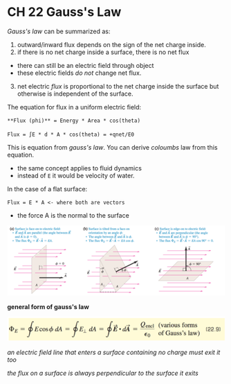 # CH 22 Gauss's Law


*Gauss's law* can be summarized as:

1. outward/inward flux depends on the sign of the net charge inside.
2. if there is no net charge inside a surface, there is no net flux
  - there can still be an electric field through object
  - these electric fields *do not* change net flux.
3. net electric *flux* is proportional to the net charge inside the surface but otherwise is independent of the surface.

The equation for flux in a uniform electric field:

    **Flux (phi)** = Energy * Area * cos(theta)

    Flux = ∫E * d * A * cos(theta) = +qnet/E0

This is equation from *gauss's law*. You can derive *coloumbs* law from this equation.
- the same concept applies to fluid dynamics
- instead of `E` it would be velocity of water.

In the case of a flat surface:

    Flux = E * A <- where both are vectors

- the force A is the normal to the surface

![](flatflux.png)

**general form of gauss's law**

![](gauss.png)

*an electric field line that enters a surface containing no charge must exit it too*

*the flux on a surface is always perpendicular to the surface it exits*
